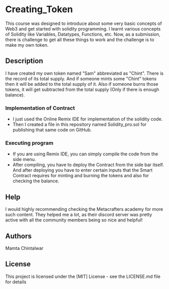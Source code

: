 # Creating_Token
This course was designed to introduce about some very basic concepts of Web3 and get started with solidity programming. I learnt various concepts of Solidity like Variables, Datatypes, Functions, etc. Now, as a submission, there is challenge to get all these things to work and the challenge is to make my own token.

## Description

I have created my own token named "Sam" abbreviated as "Chint". There is the record of its total supply. And if someone mints some "Chint" tokens then it will be added to the total supply of it. Also if someone burns those tokens, it will get subtracted from the total supply (Only if there is enough balance).

### Implementation of Contract
* I just used the Online Remix IDE for implementation of  the solidity code.
* Then I created a file in this repository named Solidity_pro.sol for publishing that same code on GitHub.

### Executing program
* If you are using Remix IDE, you can simply compile the code from the side menu.
* After compiling, you have to deploy the Contract from the side bar itself. And after deploying you have to enter certain inputs that the Smart Contract requires for minting and burning the tokens and also for checking the balance.

## Help

I would highly recommending checking the Metacrafters academy for more such content. They helped me a lot, as their discord server was pretty active with all the community members being so nice and helpful!

## Authors
Mamta Chintalwar

## License
This project is licensed under the [MIT] License - see the LICENSE.md file for details
